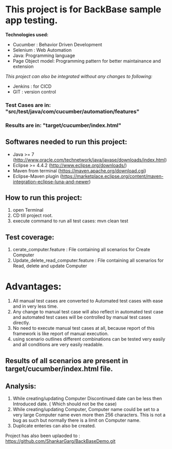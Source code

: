 # This project is for BackBase sample app testing.

**Technologies used:**
* Cucumber : Behavior Driven Development
* Selenium : Web Automation
* Java: Programming language
* Page Object model: Programming pattern for better maintainance and extension

*This project can also be integrated without any changes to following:*
* Jenkins : for CICD
* GIT : version control

### Test Cases are in: "src/test/java/com/cucumber/automation/features"
### Results are in: "target/cucumber/index.html"

## Softwares needed to run this project:
* Java >= 7 (http://www.oracle.com/technetwork/java/javase/downloads/index.html)
* Eclipse >= 4.4.2 (http://www.eclipse.org/downloads/)
* Maven from terminal (https://maven.apache.org/download.cgi)
* Eclipse-Maven plugin (https://marketplace.eclipse.org/content/maven-integration-eclipse-luna-and-newer)

## How to run this project:
1. open Terminal
2. CD till project root.
3. execute command to run all test cases:
mvn clean test 

## Test coverage:
1. cerate_computer.feature : File containing all scenarios for Create Computer
2. Update_delete_read_computer.feature : File containing all scenarios for Read, delete and update Computer

# Advantages:
1. All manual test cases are converted to Automated test cases with ease and in very less time.
2. Any change to manual test case will also reflect in automated test case and automated test cases will be controlled by manual test cases directly.
3. No need to execute manual test cases at all, because report of this framework is like report of manual execution.
4. using scenario outlines different combinations can be tested very easily and all conditions are very easily readable.

## Results of all scenarios are present in target/cucumber/index.html file.

## Analysis:
1. While creating/updating Computer Discontinued date can be less then Introduced date. ( Which should  not be the case)
2. While creating/updating Computer, Computer name could be set to a very large Computer name even more then 256 characters.
	This is not a bug as such but normally there is a limit on Computer name.
3. Duplicate enteries can also be created.

Project has also been uplaoded to : https://github.com/ShankarGarg/BackBaseDemo.git
